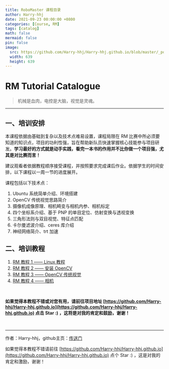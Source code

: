 ```yaml
---
title: RoboMaster 课程目录
author: Harry-hhj
date: 2021-09-23 00:00:00 +0800
categories: [Course, RM]
tags: [catalog]
math: false
mermaid: false
pin: false
image:
  src: https://github.com/Harry-hhj/Harry-hhj.github.io/blob/master/_posts/2021-09-23-RM-Tutorial-Catalogue.assets/IMG_4633.JPG?raw=true
  width: 639
  height: 639
---
```




# RM Tutorial Catalogue

> 机械是血肉，电控是大脑，视觉是灵魂。

---



## 一、培训安排

本课程依据由基础到复杂以及技术点难易设置，课程局限在 RM 比赛中所必须要知道的知识点，项目的功利性强，旨在帮助新队员快速掌握核心技能参与项目研发。**学习最好的方式就是动手实践，看完一本书的作用并不比你做一个项目强，尤其是对比赛而言！**

建议观看者依据教程顺序接受课程，并按照要求完成课后作业。依据学生的时间安排，以下课程以一周一节的进度展开。

课程包括以下技术点：

1.   Ubuntu 系统简单介绍、环境搭建
2.   OpenCV 传统视觉思路简介
3.   摄像机成像原理、相机畸变与相机内参、相机标定
4.   四个坐标系介绍、基于 PNP 的单目定位、仿射变换与透视变换
5.   三角形法则与双目视觉、特征点匹配
6.   卡尔曼滤波介绍、ceres 库介绍
7.   神经网络简介、trt 加速





## 二、培训教程

1.   [RM 教程 1 —— Linux 教程](https://harry-hhj.github.io/posts/RM-Tutorial-1-Linux-Introduction/)
2.   [RM 教程 2 —— 安装 OpenCV](https://harry-hhj.github.io/posts/RM-Tutorial-2-Install-OpenCV/)
3.   [RM 教程 3 —— OpenCV 传统视觉](https://harry-hhj.github.io/posts/RM-Tutorial-3-Getting-Started-with-OpenCV/)
4.   [RM 教程 4 —— 相机](https://harry-hhj.github.io/posts/RM-Tutorial-4-Camera/)





<br/>

**如果觉得本教程不错或对您有用，请前往项目地址 [https://github.com/Harry-hhj/Harry-hhj.github.io](https://github.com/Harry-hhj/Harry-hhj.github.io) 点击 Star :) ，这将是对我的肯定和鼓励，谢谢！**

<br/>



---

作者：Harry-hhj，github主页：[传送门](https://github.com/Harry-hhj)

如果觉得本教程不错请前往 [https://github.com/Harry-hhj/Harry-hhj.github.io](https://github.com/Harry-hhj/Harry-hhj.github.io) 点个 Star :) ，这是对我的肯定和激励，谢谢！

